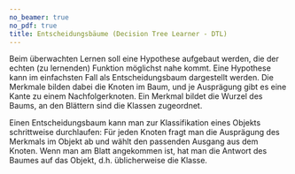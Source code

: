 ```yaml
---
no_beamer: true
no_pdf: true
title: Entscheidungsbäume (Decision Tree Learner - DTL)
---
```


Beim überwachten Lernen soll eine Hypothese aufgebaut werden, die der echten (zu
lernenden) Funktion möglichst nahe kommt. Eine Hypothese kann im einfachsten Fall
als Entscheidungsbaum dargestellt werden. Die Merkmale bilden dabei die Knoten im
Baum, und je Ausprägung gibt es eine Kante zu einem Nachfolgerknoten. Ein Merkmal
bildet die Wurzel des Baums, an den Blättern sind die Klassen zugeordnet.

Einen Entscheidungsbaum kann man zur Klassifikation eines Objekts schrittweise
durchlaufen: Für jeden Knoten fragt man die Ausprägung des Merkmals im Objekt ab und
wählt den passenden Ausgang aus dem Knoten. Wenn man am Blatt angekommen ist, hat
man die Antwort des Baumes auf das Objekt, d.h. üblicherweise die Klasse.
